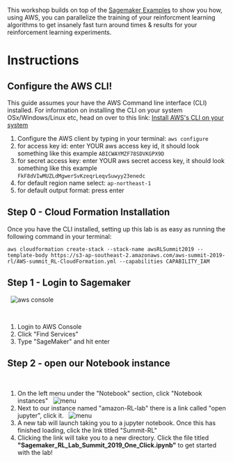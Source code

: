 This workshop builds on top of the [Sagemaker Examples](https://github.com/awslabs/amazon-sagemaker-examples) to show you how, using AWS, you can parallelize the training of your reinforcment learning algorithms to get insanely fast turn around times & results for your reinforcement learning experiments.

# Instructions

## Configure the AWS CLI!

This guide assumes your have the AWS Command line interface (CLI) installed. For information on installing the CLI on your system OSx/Windows/Linux etc, head on over to this link:
[Install AWS's CLI on your system](https://docs.aws.amazon.com/cli/latest/userguide/cli-chap-install.html)

1. Configure the AWS client by typing in your terminal: `aws configure`
2. for access key id: enter YOUR aws access key id, it should look something like this example `ABICWAYMZF78SDVKGPX9D`
3. for secret access key: enter YOUR aws secret access key, it should look something like this example `FkF8dVIwMUZLdMgwerSvKzeqrLeqvSuwyy23enedc`
4. for default region name select: `ap-northeast-1`
5. for default output format: press enter


## Step 0 - Cloud Formation Installation

Once you have the CLI installed, setting up this lab is as easy as running the following command in your terminal:

`aws cloudformation create-stack --stack-name awsRLSummit2019 --template-body https://s3-ap-southeast-2.amazonaws.com/aws-summit-2019-rl/AWS-summit_RL-CloudFormation.yml --capabilities CAPABILITY_IAM`



## Step 1 - Login to Sagemaker
&nbsp;
![aws console](images/awsconsole2.png)

&nbsp;

1. Login to AWS Console
2. Click "Find Services"
3. Type "SageMaker" and hit enter




## Step 2 - open our Notebook instance

&nbsp;


1. On the left menu under the "Notebook" section, click "Notebook instances"
&nbsp;
![menu](images/awssagemakerhome.png)
&nbsp;
2. Next to our instance named "amazon-RL-lab" there is a link called "open jupyter", click it.
&nbsp;
![menu](images/openjupyter.png)
&nbsp;
3. A new tab will launch taking you to a jupyter notebook. Once this has finished loading, click the link titled "Summit-RL"
4. Clicking the link will take you to a new directory. Click the file titled **"Sagemaker_RL_Lab_Summit_2019_One_Click.ipynb"** to get started with the lab!
